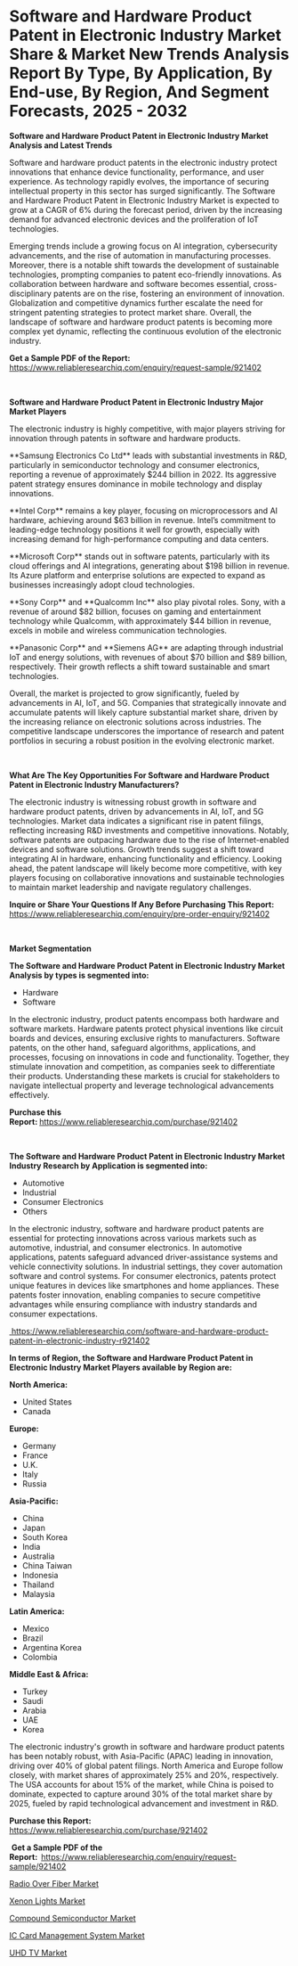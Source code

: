 <p><h1>Software and Hardware Product Patent in Electronic Industry Market Share & Market New Trends Analysis Report By Type, By Application, By End-use, By Region, And Segment Forecasts, 2025 - 2032</h1></p><p><strong>Software and Hardware Product Patent in Electronic Industry Market Analysis and Latest Trends</strong></p>
<p><p>Software and hardware product patents in the electronic industry protect innovations that enhance device functionality, performance, and user experience. As technology rapidly evolves, the importance of securing intellectual property in this sector has surged significantly. The Software and Hardware Product Patent in Electronic Industry Market is expected to grow at a CAGR of 6% during the forecast period, driven by the increasing demand for advanced electronic devices and the proliferation of IoT technologies. </p><p>Emerging trends include a growing focus on AI integration, cybersecurity advancements, and the rise of automation in manufacturing processes. Moreover, there is a notable shift towards the development of sustainable technologies, prompting companies to patent eco-friendly innovations. As collaboration between hardware and software becomes essential, cross-disciplinary patents are on the rise, fostering an environment of innovation. Globalization and competitive dynamics further escalate the need for stringent patenting strategies to protect market share. Overall, the landscape of software and hardware product patents is becoming more complex yet dynamic, reflecting the continuous evolution of the electronic industry.</p></p>
<p><strong>Get a Sample PDF of the Report:&nbsp;</strong> <a href="https://www.reliableresearchiq.com/enquiry/request-sample/921402?utm_campaign=1834&utm_medium=2&utm_source=Github&utm_content=ia&utm_term=06042025&utm_id=software-and-hardware-product-patent-in-electronic-industry">https://www.reliableresearchiq.com/enquiry/request-sample/921402</a></p>
<p>&nbsp;</p>
<p><strong>Software and Hardware Product Patent in Electronic Industry Major Market Players</strong></p>
<p><p>The electronic industry is highly competitive, with major players striving for innovation through patents in software and hardware products. </p><p>**Samsung Electronics Co Ltd** leads with substantial investments in R&D, particularly in semiconductor technology and consumer electronics, reporting a revenue of approximately $244 billion in 2022. Its aggressive patent strategy ensures dominance in mobile technology and display innovations.</p><p>**Intel Corp** remains a key player, focusing on microprocessors and AI hardware, achieving around $63 billion in revenue. Intel’s commitment to leading-edge technology positions it well for growth, especially with increasing demand for high-performance computing and data centers.</p><p>**Microsoft Corp** stands out in software patents, particularly with its cloud offerings and AI integrations, generating about $198 billion in revenue. Its Azure platform and enterprise solutions are expected to expand as businesses increasingly adopt cloud technologies.</p><p>**Sony Corp** and **Qualcomm Inc** also play pivotal roles. Sony, with a revenue of around $82 billion, focuses on gaming and entertainment technology while Qualcomm, with approximately $44 billion in revenue, excels in mobile and wireless communication technologies.</p><p>**Panasonic Corp** and **Siemens AG** are adapting through industrial IoT and energy solutions, with revenues of about $70 billion and $89 billion, respectively. Their growth reflects a shift toward sustainable and smart technologies.</p><p>Overall, the market is projected to grow significantly, fueled by advancements in AI, IoT, and 5G. Companies that strategically innovate and accumulate patents will likely capture substantial market share, driven by the increasing reliance on electronic solutions across industries. The competitive landscape underscores the importance of research and patent portfolios in securing a robust position in the evolving electronic market.</p></p>
<p>&nbsp;</p>
<p><strong>What Are The Key Opportunities For Software and Hardware Product Patent in Electronic Industry Manufacturers?</strong></p>
<p><p>The electronic industry is witnessing robust growth in software and hardware product patents, driven by advancements in AI, IoT, and 5G technologies. Market data indicates a significant rise in patent filings, reflecting increasing R&D investments and competitive innovations. Notably, software patents are outpacing hardware due to the rise of Internet-enabled devices and software solutions. Growth trends suggest a shift toward integrating AI in hardware, enhancing functionality and efficiency. Looking ahead, the patent landscape will likely become more competitive, with key players focusing on collaborative innovations and sustainable technologies to maintain market leadership and navigate regulatory challenges.</p></p>
<p><strong>Inquire or Share Your Questions If Any Before Purchasing This Report:</strong> <a href="https://www.reliableresearchiq.com/enquiry/pre-order-enquiry/921402?utm_campaign=1834&utm_medium=2&utm_source=Github&utm_content=ia&utm_term=06042025&utm_id=software-and-hardware-product-patent-in-electronic-industry">https://www.reliableresearchiq.com/enquiry/pre-order-enquiry/921402</a></p>
<p>&nbsp;</p>
<p><strong>Market Segmentation</strong></p>
<p><strong>The Software and Hardware Product Patent in Electronic Industry Market Analysis by types is segmented into:</strong></p>
<p><ul><li>Hardware</li><li>Software</li></ul></p>
<p><p>In the electronic industry, product patents encompass both hardware and software markets. Hardware patents protect physical inventions like circuit boards and devices, ensuring exclusive rights to manufacturers. Software patents, on the other hand, safeguard algorithms, applications, and processes, focusing on innovations in code and functionality. Together, they stimulate innovation and competition, as companies seek to differentiate their products. Understanding these markets is crucial for stakeholders to navigate intellectual property and leverage technological advancements effectively.</p></p>
<p><strong>Purchase this Report:&nbsp;</strong><a href="https://www.reliableresearchiq.com/purchase/921402?utm_campaign=1834&utm_medium=2&utm_source=Github&utm_content=ia&utm_term=06042025&utm_id=software-and-hardware-product-patent-in-electronic-industry">https://www.reliableresearchiq.com/purchase/921402</a></p>
<p>&nbsp;</p>
<p><strong>The Software and Hardware Product Patent in Electronic Industry Market Industry Research by Application is segmented into:</strong></p>
<p><ul><li>Automotive</li><li>Industrial</li><li>Consumer Electronics</li><li>Others</li></ul></p>
<p><p>In the electronic industry, software and hardware product patents are essential for protecting innovations across various markets such as automotive, industrial, and consumer electronics. In automotive applications, patents safeguard advanced driver-assistance systems and vehicle connectivity solutions. In industrial settings, they cover automation software and control systems. For consumer electronics, patents protect unique features in devices like smartphones and home appliances. These patents foster innovation, enabling companies to secure competitive advantages while ensuring compliance with industry standards and consumer expectations.</p></p>
<p><a href="https://www.reliableresearchiq.com/software-and-hardware-product-patent-in-electronic-industry-r921402?utm_campaign=1834&utm_medium=2&utm_source=Github&utm_content=ia&utm_term=06042025&utm_id=software-and-hardware-product-patent-in-electronic-industry">&nbsp;https://www.reliableresearchiq.com/software-and-hardware-product-patent-in-electronic-industry-r921402</a></p>
<p><strong>In terms of Region, the Software and Hardware Product Patent in Electronic Industry Market Players available by Region are:</strong></p>
<p>
    <p> <strong> North America: </strong>
        <ul>
            <li>United States</li>
            <li>Canada</li>
        </ul>
        </p> 
    <p> <strong> Europe: </strong>
        <ul>
            <li>Germany</li>
            <li>France</li>
            <li>U.K.</li>
            <li>Italy</li>
            <li>Russia</li>
        </ul>
        </p> 
    <p> <strong> Asia-Pacific: </strong>
        <ul>
            <li>China</li>
            <li>Japan</li>
            <li>South Korea</li>
            <li>India</li>
            <li>Australia</li>
            <li>China Taiwan</li>
            <li>Indonesia</li>
            <li>Thailand</li>
            <li>Malaysia</li>
        </ul>
        </p> 
    <p> <strong> Latin America: </strong>
        <ul>
            <li>Mexico</li>
            <li>Brazil</li>
            <li>Argentina Korea</li>
            <li>Colombia</li>
        </ul>
        </p> 
    <p> <strong> Middle East & Africa: </strong>
        <ul>
            <li>Turkey</li>
            <li>Saudi</li>
            <li>Arabia</li>
            <li>UAE</li>
            <li>Korea</li>
        </ul>
    </p>
    </p>
<p><p>The electronic industry's growth in software and hardware product patents has been notably robust, with Asia-Pacific (APAC) leading in innovation, driving over 40% of global patent filings. North America and Europe follow closely, with market shares of approximately 25% and 20%, respectively. The USA accounts for about 15% of the market, while China is poised to dominate, expected to capture around 30% of the total market share by 2025, fueled by rapid technological advancement and investment in R&D.</p></p>
<p><strong>Purchase this Report: </strong><a href="https://www.reliableresearchiq.com/purchase/921402?utm_campaign=1834&utm_medium=2&utm_source=Github&utm_content=ia&utm_term=06042025&utm_id=software-and-hardware-product-patent-in-electronic-industry">https://www.reliableresearchiq.com/purchase/921402</a></p>
<p>&nbsp;<strong>Get a Sample PDF of the Report:&nbsp;&nbsp;</strong><a href="https://www.reliableresearchiq.com/enquiry/request-sample/921402?utm_campaign=1834&utm_medium=2&utm_source=Github&utm_content=ia&utm_term=06042025&utm_id=software-and-hardware-product-patent-in-electronic-industry">https://www.reliableresearchiq.com/enquiry/request-sample/921402</a></p>
<p><strong></strong></p>
<p><p><a href="https://github.com/myongfranzcs/Market-Research-Report-List-1/blob/main/radio-over-fiber-market.md?utm_campaign=1834&utm_medium=2&utm_source=Github&utm_content=ia&utm_term=06042025&utm_id=software-and-hardware-product-patent-in-electronic-industry">Radio Over Fiber Market</a></p><p><a href="https://github.com/lonanweaseh4/Market-Research-Report-List-1/blob/main/xenon-lights-market.md?utm_campaign=1834&utm_medium=2&utm_source=Github&utm_content=ia&utm_term=06042025&utm_id=software-and-hardware-product-patent-in-electronic-industry">Xenon Lights Market</a></p><p><a href="https://github.com/tentandyik/Market-Research-Report-List-1/blob/main/compound-semiconductor-market.md?utm_campaign=1834&utm_medium=2&utm_source=Github&utm_content=ia&utm_term=06042025&utm_id=software-and-hardware-product-patent-in-electronic-industry">Compound Semiconductor Market</a></p><p><a href="https://github.com/mismannely/Market-Research-Report-List-1/blob/main/ic-card-management-system-market.md?utm_campaign=1834&utm_medium=2&utm_source=Github&utm_content=ia&utm_term=06042025&utm_id=software-and-hardware-product-patent-in-electronic-industry">IC Card Management System Market</a></p><p><a href="https://github.com/biandnikelrs/Market-Research-Report-List-1/blob/main/uhd-tv-market.md?utm_campaign=1834&utm_medium=2&utm_source=Github&utm_content=ia&utm_term=06042025&utm_id=software-and-hardware-product-patent-in-electronic-industry">UHD TV Market</a></p></p>